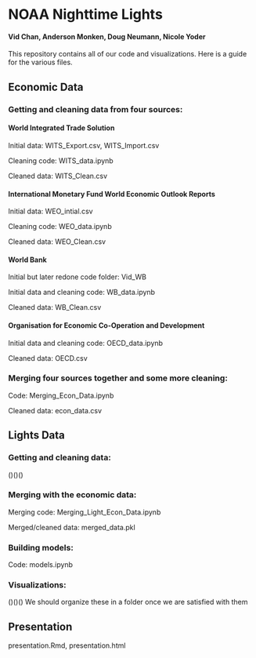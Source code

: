 # NOAA Nighttime Lights
#### Vid Chan, Anderson Monken, Doug Neumann, Nicole Yoder

This repository contains all of our code and visualizations.
Here is a guide for the various files.


## Economic Data
### Getting and cleaning data from four sources:
#### World Integrated Trade Solution
Initial data: WITS_Export.csv, WITS_Import.csv

Cleaning code: WITS_data.ipynb

Cleaned data: WITS_Clean.csv

#### International Monetary Fund World Economic Outlook Reports
Initial data: WEO_intial.csv

Cleaning code: WEO_data.ipynb

Cleaned data: WEO_Clean.csv

#### World Bank
Initial but later redone code folder: Vid_WB

Initial data and cleaning code: WB_data.ipynb

Cleaned data: WB_Clean.csv

#### Organisation for Economic Co-Operation and Development
Initial data and cleaning code: OECD_data.ipynb

Cleaned data: OECD.csv

### Merging four sources together and some more cleaning:
Code: Merging_Econ_Data.ipynb

Cleaned data: econ_data.csv

## Lights Data
### Getting and cleaning data:
()()()

### Merging with the economic data:
Merging code: Merging_Light_Econ_Data.ipynb

Merged/cleaned data: merged_data.pkl

### Building models:
Code: models.ipynb

### Visualizations:
()()() We should organize these in a folder once we are satisfied with them

## Presentation
presentation.Rmd, presentation.html

